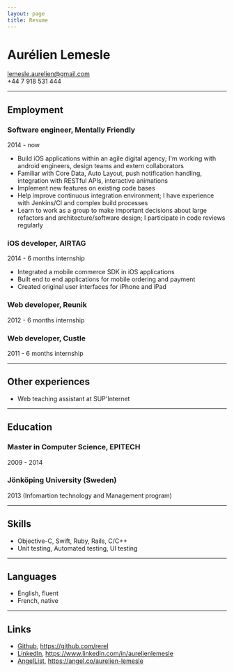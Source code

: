 ```yaml
---
layout: page
title: Resume
---
```



Aurélien Lemesle
===============
lemesle.aurelien@gmail.com  
+44 7 918 531 444

---

## Employment

### Software engineer, Mentally Friendly
2014 - now

* Build iOS applications within an agile digital agency; I'm working with android engineers, design teams and extern collaborators
* Familiar with Core Data, Auto Layout, push notification handling, integration with RESTful APIs, interactive animations
* Implement new features on existing code bases
* Help improve continuous integration environment; I have experience with Jenkins/CI and complex build processes
* Learn to work as a group to make important decisions about large refactors and architecture/software design; I participate in code reviews regularly

### iOS developer, AIRTAG
2014 - 6 months internship

* Integrated a mobile commerce SDK in iOS applications
* Built end to end applications for mobile ordering and payment
* Created original user interfaces for iPhone and iPad

### Web developer, Reunik
2012 - 6 months internship

### Web developer, Custle
2011 - 6 months internship

---

## Other experiences

- Web teaching assistant at SUP'Internet

---

## Education

### Master in Computer Science, EPITECH
2009 - 2014

### Jönköping University (Sweden)
2013 (Infomartion technology and Management program)

---

## Skills

* Objective-C, Swift, Ruby, Rails, C/C++
* Unit testing, Automated testing, UI testing

---

## Languages

- English, fluent
- French, native

---

## Links

- [Github](https://github.com/rerel), https://github.com/rerel
- [LinkedIn](https://www.linkedin.com/in/aurelienlemesle), https://www.linkedin.com/in/aurelienlemesle
- [AngelList](https://angel.co/aurelien-lemesle), https://angel.co/aurelien-lemesle
